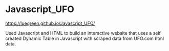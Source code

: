 # Javascript_UFO

https://luegreen.github.io/Javascript_UFO/

Used Javascript and HTML to build an interactive website that uses a self created Dynamic Table in Javascript with scraped data from UFO.com html data. 
